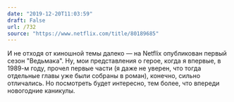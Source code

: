 ```yaml
---
date: "2019-12-20T11:03:59"
draft: False
url: /732
source: "https://www.netflix.com/title/80189685"
---
```


И не отходя от киношной темы далеко — на Netflix опубликован первый сезон "Ведьмака". Ну, мои представления о герое, когда я впервые, в 1989-м году, прочел первые части (я даже не уверен, что тогда отдельные главы уже были собраны в роман), конечно, сильно отличались. Но посмотреть будет интересно, тем более, что впереди новогодние каникулы.
